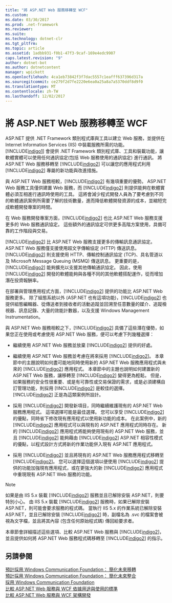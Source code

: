 ```yaml
---
title: "將 ASP.NET Web 服務移轉至 WCF"
ms.custom: 
ms.date: 03/30/2017
ms.prod: .net-framework
ms.reviewer: 
ms.suite: 
ms.technology: dotnet-clr
ms.tgt_pltfrm: 
ms.topic: article
ms.assetid: 1adbb931-f0b1-47f3-9caf-169e4edc9907
caps.latest.revision: "9"
author: dotnet-bot
ms.author: dotnetcontent
manager: wpickett
ms.openlocfilehash: 4ca1eb73842f3f7dac5557c1eafff637396d317a
ms.sourcegitcommit: ce279f2d7fe2220e6ea0a25a8a7a5370ddf8d9f0
ms.translationtype: MT
ms.contentlocale: zh-TW
ms.lasthandoff: 12/02/2017
---
```

# <a name="migrating-aspnet-web-services-to-wcf"></a>將 ASP.NET Web 服務移轉至 WCF
ASP.NET 提供 .NET Framework 類別程式庫與工具以建立 Web 服務，並提供在 Internet Information Services (IIS) 中裝載服務所需的功能。 [!INCLUDE[indigo1](../../../../includes/indigo1-md.md)] 會提供 .NET Framework 類別程式庫、工具和裝載功能，讓軟體實體可以使用任何通訊協定(包括 Web 服務使用的通訊協定) 進行通訊。  將 ASP.NET Web 服務移轉至 [!INCLUDE[indigo2](../../../../includes/indigo2-md.md)] 可以讓您的應用程式利用 [!INCLUDE[indigo2](../../../../includes/indigo2-md.md)] 專屬的新功能與改進措施。  
  
 與 ASP.NET Web 服務相較，[!INCLUDE[indigo2](../../../../includes/indigo2-md.md)] 有幾項重要的優勢。 ASP.NET Web 服務工具僅供建置 Web 服務，而 [!INCLUDE[indigo2](../../../../includes/indigo2-md.md)] 則提供能夠在軟體實體必須互相進行通訊時使用的工具。 這將會減少程式開發人員為了要考慮到不同的軟體通訊案例所需要了解的技術數量，進而降低軟體開發資源的成本，並縮短完成軟體開發專案的時間。  
  
 在 Web 服務開發專案方面，[!INCLUDE[indigo2](../../../../includes/indigo2-md.md)] 也比 ASP.NET Web 服務支援更多的 Web 服務通訊協定。 這些額外的通訊協定可供更多高階方案使用，具備可靠的工作階段與交易。  
  
 [!INCLUDE[indigo2](../../../../includes/indigo2-md.md)] 比 ASP.NET Web 服務支援更多的傳輸訊息通訊協定。 ASP.NET Web 服務僅支援使用超文字傳輸協定 (HTTP) 傳送訊息。 [!INCLUDE[indigo2](../../../../includes/indigo2-md.md)] 則支援使用 HTTP、傳輸控制通訊協定 (TCP)、具名管道以及 Microsoft Message Queuing (MSMQ) 傳送訊息。 更重要的是，[!INCLUDE[indigo2](../../../../includes/indigo2-md.md)] 能夠擴充以支援其他傳輸通訊協定。 因此，使用 [!INCLUDE[indigo2](../../../../includes/indigo2-md.md)] 開發的軟體能夠與各種不同的其他軟體搭配運作，從而增加潛在投資報酬率。  
  
 在部署與管理應用程式方面，[!INCLUDE[indigo2](../../../../includes/indigo2-md.md)] 提供的功能比 ASP.NET Web 服務更多。 除了組態系統以外 (ASP.NET 也有這項功能)，[!INCLUDE[indigo2](../../../../includes/indigo2-md.md)] 也提供組態編輯器、從傳送者到接收者的活動追蹤並回溯至任意數量的媒介、追蹤檢視器、訊息記錄、大量的效能計數器，以及支援 Windows Management Instrumentation。  
  
 與 ASP.NET Web 服務相較之下，[!INCLUDE[indigo2](../../../../includes/indigo2-md.md)] 具備了這些潛在優勢，如果您正在使用或考慮使用 ASP.NET Web 服務，便可以考慮下列幾種選擇：  
  
-   繼續使用 ASP.NET Web 服務並放棄 [!INCLUDE[indigo2](../../../../includes/indigo2-md.md)] 提供的好處。  
  
-   繼續使用 ASP.NET Web 服務並考慮在將來採用 [!INCLUDE[indigo2](../../../../includes/indigo2-md.md)]。 本章節中的主題說明如何盡可能地同時使用新的 ASP.NET Web 服務應用程式與未來的 [!INCLUDE[indigo2](../../../../includes/indigo2-md.md)] 應用程式。 本章節中的主題也說明如何建置新的 ASP.NET Web 服務，讓移轉至 [!INCLUDE[indigo2](../../../../includes/indigo2-md.md)] 變得更為輕鬆。 但是，如果服務的安全性很重要、或是有可靠性或交易保證的需求，或是必須建構自訂管理功能，則採用 [!INCLUDE[indigo2](../../../../includes/indigo2-md.md)] 是較佳的選擇。 [!INCLUDE[indigo2](../../../../includes/indigo2-md.md)] 正是為這類案例所設計。  
  
-   採用 [!INCLUDE[indigo2](../../../../includes/indigo2-md.md)] 開發新項目，同時繼續維護現有的 ASP.NET Web 服務應用程式。 這項選擇可能是最佳選擇。 您可以享受 [!INCLUDE[indigo2](../../../../includes/indigo2-md.md)] 的優點，同時省下修改現有應用程式以使用新功能的成本。 在此案例中，新的 [!INCLUDE[indigo2](../../../../includes/indigo2-md.md)] 應用程式可以與現有的 ASP.NET 應用程式同時存在。 新的 [!INCLUDE[indigo2](../../../../includes/indigo2-md.md)] 應用程式將能夠使用現有的 ASP.NET Web 服務，並且 [!INCLUDE[indigo2](../../../../includes/indigo2-md.md)] 能夠藉由 [!INCLUDE[indigo2](../../../../includes/indigo2-md.md)] ASP.NET 相容性模式的優點，以程式設計方式將新的作業功能併入現有 ASP.NET 應用程式。  
  
-   採用 [!INCLUDE[indigo2](../../../../includes/indigo2-md.md)] 並且將現有的 ASP.NET Web 服務應用程式移轉至 [!INCLUDE[indigo2](../../../../includes/indigo2-md.md)]。 您可以選擇這個選項以便使用 [!INCLUDE[indigo2](../../../../includes/indigo2-md.md)] 提供的功能加強現有應用程式，或在更強大的新 [!INCLUDE[indigo2](../../../../includes/indigo2-md.md)] 應用程式中重現現有 ASP.NET Web 服務的功能。  
  
> [!NOTE]
>  如果是由 IIS 5.x 裝載 [!INCLUDE[indigo2](../../../../includes/indigo2-md.md)] 服務並且已解除安裝 ASP.NET，則要特別小心。 由 IIS 5.x 裝載 [!INCLUDE[indigo2](../../../../includes/indigo2-md.md)] 服務時，如果已解除安裝 ASP.NET，則可能會要求服務的程式碼。 當執行 IIS 5.x 的作業系統已解除安裝 ASP.NET，並且已解除安裝 [!INCLUDE[indigo2](../../../../includes/indigo2-md.md)] 時，副檔名為 .svc 的檔案會被視為文字檔，並且將其內容 (包含任何原始程式碼) 傳回給要求者。  
  
 本章節會詳細描述這些選項、比較 ASP.NET Web 服務與 [!INCLUDE[indigo2](../../../../includes/indigo2-md.md)]，並且提供如何將 ASP.NET Web 服務程式碼移轉至 [!INCLUDE[indigo2](../../../../includes/indigo2-md.md)] 的指示。  
  
## <a name="see-also"></a>另請參閱  
 [預計採用 Windows Communication Foundation： 簡化未來移轉](../../../../docs/framework/wcf/feature-details/anticipating-adopting-wcf-migration.md)  
 [預計採用 Windows Communication Foundation： 簡化未來整合](../../../../docs/framework/wcf/feature-details/anticipating-adopting-the-wcf-easing-future-integration.md)  
 [採用 Windows Communication Foundation](../../../../docs/framework/wcf/feature-details/adopting-wcf.md)  
 [比較 ASP.NET Web 服務與 WCF 依據用途與使用的標準](../../../../docs/framework/wcf/feature-details/comparing-aspnet-web-services-to-wcf-based-on-purpose-and-standards-used.md)  
 [比較 ASP.NET Web 服務與 WCF 架構開發](../../../../docs/framework/wcf/feature-details/comparing-aspnet-web-services-to-wcf-based-on-development.md)
